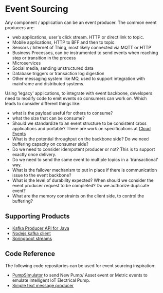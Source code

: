 # Event Sourcing

Any component / application can be an event producer. The common event producers are:
* web applications, user's click stream. HTTP or direct link to topic.
* Mobile applications, HTTP to BFF and then to topic
* Sensors / Internet of Thing, most likely connected via MQTT or HTTP   
* Business Processes, can be instrumented to send events when reaching step or transition in the process
* Microservices
* Social media, sending unstructured data
* Database triggers or transaction log digestion
* Other messaging system like MQ, used to support integration with mainframe and distributed systems.

Using 'legacy' applications, to integrate with event backbone, developers need to modify code to emit events so consumers can work on. Which leads to consider different things like:  
* what is the payload useful for others to consume?
* what the size that can be consume?
* Should we standardize to an event structure to be consistent cross applications and portable? There are work on specifications at [Cloud Events](https://cloudevents.io/)
* What is the potential throughput on the backbone side? Do we need buffering capacity on consumer side?
* Do we need to consider idempotent producer or not? This is to support exactly once delivery.
* Do we need to send the same event to multiple topics in a 'transactional' way.
* What is the failover mechanism to put in place if there is communication issue to the event backbone?
* What is the level of durability expected? When should we consider the event producer request to be completed? Do we authorize duplicate event?
* What are the memory constraints on the client side, to control the buffering?


## Supporting Products
* [Kafka Producer API for Java](https://kafka.apache.org/10/javadoc/?org/apache/kafka/clients/producer/KafkaProducer.html)
* [Nodejs kafka client]()
* [Springboot streams]()

## Code Reference
The following code repositories can be used for event sourcing inspiration:
* [PumpSimulator](https://github.com/ibm-cloud-architecture/refarch-asset-analytics/tree/master/asset-event-producer#pump-simulator) to send New Pump/ Asset event or Metric events to emulate intelligent IoT Electrical Pump.
* [Simple text message producer](https://github.com/ibm-cloud-architecture/refarch-asset-analytics/tree/master/asset-event-producer#basic-text-message-pubsubscribe)
